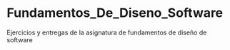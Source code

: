 # Fundamentos_De_Diseno_Software
Ejercicios y entregas de la asignatura de fundamentos de diseño de software

